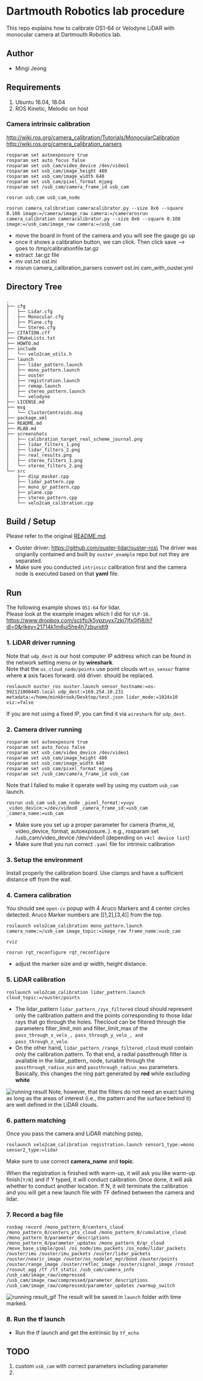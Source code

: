 # Dartmouth Robotics lab procedure

This repo explains how to calibrate OS1-64 or Velodyne LiDAR with monocular camera at Dartmouth Robotics lab.
## Author
* Mingi Jeong


## Requirements
1. Ubuntu 16.04, 18.04
2. ROS Kinetic, Melodic on host

### Camera intrinsic calibration
http://wiki.ros.org/camera_calibration/Tutorials/MonocularCalibration
http://wiki.ros.org/camera_calibration_parsers

```
rosparam set autoexposure true
rosparam set auto_focus false
rosparam set usb_cam/video_device /dev/video1
rosparam set usb_cam/image_height 480
rosparam set usb_cam/image_width 640
rosparam set usb_cam/pixel_format mjpeg
rosparam set /usb_cam/camera_frame_id usb_cam
```

```
rosrun usb_cam usb_cam_node

rosrun camera_calibration cameracalibrator.py --size 8x6 --square 0.108 image:=/camera/image_raw camera:=/camerarosrun camera_calibration cameracalibrator.py --size 8x6 --square 0.108 image:=/usb_cam/image_raw camera:=/usb_cam
```
* move the board in front of the camera and you will see the gauge go up
* once it shows a calibration button, we can click. Then click save --> goes to /tmp/calibrationfile.tar.gz
* extract .tar.gz file 
* mv ost.txt ost.ini
* rosrun  camera_calibration_parsers convert  ost.ini cam_with_ouster.yml


## Directory Tree
```
.
├── cfg
│   ├── Lidar.cfg
│   ├── Monocular.cfg
│   ├── Plane.cfg
│   └── Stereo.cfg
├── CITATION.cff
├── CMakeLists.txt
├── HOWTO.md
├── include
│   └── velo2cam_utils.h
├── launch
│   ├── lidar_pattern.launch
│   ├── mono_pattern.launch
│   ├── ouster
│   ├── registration.launch
│   ├── remap.launch
│   ├── stereo_pattern.launch
│   └── velodyne
├── LICENSE.md
├── msg
│   └── ClusterCentroids.msg
├── package.xml
├── README.md
├── RLAB.md
├── screenshots
│   ├── calibration_target_real_scheme_journal.png
│   ├── lidar_filters_1.png
│   ├── lidar_filters_2.png
│   ├── real_results.png
│   ├── stereo_filters_1.png
│   └── stereo_filters_2.png
└── src
    ├── disp_masker.cpp
    ├── lidar_pattern.cpp
    ├── mono_qr_pattern.cpp
    ├── plane.cpp
    ├── stereo_pattern.cpp
    └── velo2cam_calibration.cpp
```

## Build / Setup
Please refer to the original [README.md](README.md).
* Ouster driver: https://github.com/ouster-lidar/ouster-ros\
The driver was origianlly contained and built by `ouster_example` repo but not they are separated.
* Make sure you conducted `intrinsic` calibration first and the camera node is executed based on that __yaml__ file.

## Run
The following example shows `OS1-64` for lidar.\
Please look at the example images which I did for `VLP-16`. https://www.dropbox.com/scl/fo/k5ypzuyx7zki7jfx0jfj8/h?dl=0&rlkey=21714k1m6ui5he4h7zburidt9

### 1. LiDAR driver running
Note that `udp_dest` is our host computer IP address which can be found in the network setting menu or by __wireshark__.\
Note that the `os_cloud_node/points` use point clouds wrt `os_sensor` frame where __x__ axis faces forward.
old driver. should be replaced.
```
roslaunch ouster_ros ouster.launch sensor_hostname:=os-992121000445.local udp_dest:=169.254.10.231 metadata:=/home/minkbrook/Desktop/test.json lidar_mode:=1024x10 viz:=false
```
If you are not using a fixed IP, you can find it via `wireshark` for `udp_dest`.

### 2. Camera driver running

```
rosparam set autoexposure true
rosparam set auto_focus false
rosparam set usb_cam/video_device /dev/video1
rosparam set usb_cam/image_height 480
rosparam set usb_cam/image_width 640
rosparam set usb_cam/pixel_format mjpeg
rosparam set /usb_cam/camera_frame_id usb_cam
```

Note that I falied to make it operate well by using my custom `usb_cam` launch. 
```
rosrun usb_cam usb_cam_node _pixel_format:=yuyv _video_device:=/dev/video0 _camera_frame_id:=usb_cam _camera_name:=usb_cam
```
* Make sure you set up a proper parameter for camera (frame_id, video_device, format, autoexposure..).
e.g., rosparam set /usb_cam/video_device /dev/video1 (depending on `v4cl device list`)
* Make sure that you run correct `.yaml` file for intrinsic calibration

###  3. Setup the environment
Install properly the calibration board. Use clamps and have a sufficient distance off from the wall.

### 4. Camera calibration
You should see `open-cv` popup with 4 Aruco Markers and 4 center circles detected. Aruco Marker numbers are [[1,2],[3,4]] from the top.
```
roslaunch velo2cam_calibration mono_pattern.launch camera_name:=/usb_cam image_topic:=image_raw frame_name:=usb_cam
```
```
rviz
```
```
rosrun rqt_reconfigure rqt_reconfigure
```
* adjust the marker size and qr width, height distance.


### 5. LiDAR calibration


```
roslaunch velo2cam_calibration lidar_pattern.launch cloud_topic:=/ouster/points
```
* The lidar_pattern `lidar_pattern_/zyx_filtered` cloud should represent only the calibration pattern and the points corresponding to those lidar rays that go through the holes. 
Thecloud can be filtered through the parameters filter_limit_min and filter_limit_max of the `pass_through_x_velo_, pass_through_y_velo_, and pass_through_z_velo`.
* On the other hand, `lidar_pattern_/range_filtered_cloud` must contain only the calibration pattern. To that end, a radial passthrough filter is available in the lidar_pattern_ node, tunable through the `passthrough_radius_min` and `passthrough_radius_max` parameters. Basically, this changes the ring part generated by __red__ while excluding __white__

![running result](screenshots/dart-20221219_1.png)
Note, however, that the filters do not need an exact tuning as long as the areas of interest (i.e., the pattern and the surface behind it) are well defined in the LiDAR clouds.

### 6. pattern matching

Once you pass the camera and LiDAR matching pstep, 

```
roslaunch velo2cam_calibration registration.launch sensor1_type:=mono sensor2_type:=lidar
```
Make sure to use correct __camera_name__ and __topic__.

When the registration is finished with warm-up, it will ask you like warm-up finish`[Y/N]` and if Y typed, it will conduct calibration. Once done, it will ask whether to conduct another location. If N, it will terminate the calibration and you will get a new launch file with TF defined between the camera and lidar.


### 7. Record a bag file

```
rosbag record /mono_pattern_0/centers_cloud /mono_pattern_0/centers_pts_cloud /mono_pattern_0/cumulative_cloud /mono_pattern_0/parameter_descriptions /mono_pattern_0/parameter_updates /mono_pattern_0/qr_cloud /move_base_simple/goal /os_node/imu_packets /os_node/lidar_packets /ouster/imu /ouster/imu_packets /ouster/lidar_packets /ouster/nearir_image /ouster/os_nodelet_mgr/bond /ouster/points /ouster/range_image /ouster/reflec_image /ouster/signal_image /rosout /rosout_agg /tf /tf_static /usb_cam/camera_info /usb_cam/image_raw/compressed /usb_cam/image_raw/compressed/parameter_descriptions /usb_cam/image_raw/compressed/parameter_updates /warmup_switch 

```

![running result_gif](screenshots/dart-20221219_result.gif)
The result will be saved in `launch` folder with time marked.

### 8. Run the tf launch
* Run the tf launch and get the extrinsic by `tf_echo`


## TODO 
1. custom `usb_cam` with correct parameters including parameter
2. 